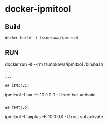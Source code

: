 # docker-ipmitool

## Build
```
docker build -t tsunokawa/ipmitool .
```

## RUN
docker run -it --rm tsunokawa/ipmitool /bin/bash
```

---

## IPMI(v1)
```
ipmitool -I lan -H 10.0.0.0 -U root isol activate
```

## IPMI(v2)
```
ipmitool -I lanplus -H 10.0.0.0 -U root sol activate
```


